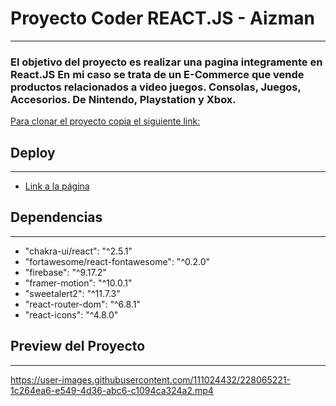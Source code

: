 
# Proyecto Coder REACT.JS - Aizman
---
### El objetivo del proyecto es realizar una pagina integramente en React.JS En mi caso se trata de un E-Commerce que vende productos relacionados a video juegos. Consolas, Juegos, Accesorios. De Nintendo, Playstation y Xbox.

[Para clonar el proyecto copia el siguiente link:](https://github.com/gabaiz88/My_Ecommerce_ReactJS_Aizman.git)

## Deploy
---
* [Link a la página](https://my-ecommerce-react-js-aizman.vercel.app/)

## Dependencias
---

*    "chakra-ui/react": "^2.5.1"
*    "fortawesome/react-fontawesome": "^0.2.0"
*    "firebase": "^9.17.2"   
*    "framer-motion": "^10.0.1"
*    "sweetalert2": "^11.7.3"
*    "react-router-dom": "^6.8.1"
*    "react-icons": "^4.8.0"

## Preview del Proyecto
---

https://user-images.githubusercontent.com/111024432/228065221-1c264ea6-e549-4d36-abc6-c1094ca324a2.mp4

